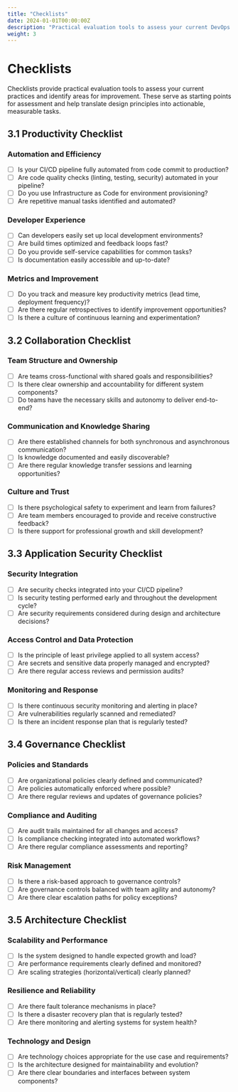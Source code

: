 ```yaml
---
title: "Checklists"
date: 2024-01-01T00:00:00Z
description: "Practical evaluation tools to assess your current DevOps practices and identify areas for improvement"
weight: 3
---
```


# Checklists

Checklists provide practical evaluation tools to assess your current practices and identify areas for improvement. These serve as starting points for assessment and help translate design principles into actionable, measurable tasks.

## 3.1 Productivity Checklist

### Automation and Efficiency
- [ ] Is your CI/CD pipeline fully automated from code commit to production?
- [ ] Are code quality checks (linting, testing, security) automated in your pipeline?
- [ ] Do you use Infrastructure as Code for environment provisioning?
- [ ] Are repetitive manual tasks identified and automated?

### Developer Experience
- [ ] Can developers easily set up local development environments?
- [ ] Are build times optimized and feedback loops fast?
- [ ] Do you provide self-service capabilities for common tasks?
- [ ] Is documentation easily accessible and up-to-date?

### Metrics and Improvement
- [ ] Do you track and measure key productivity metrics (lead time, deployment frequency)?
- [ ] Are there regular retrospectives to identify improvement opportunities?
- [ ] Is there a culture of continuous learning and experimentation?

## 3.2 Collaboration Checklist

### Team Structure and Ownership
- [ ] Are teams cross-functional with shared goals and responsibilities?
- [ ] Is there clear ownership and accountability for different system components?
- [ ] Do teams have the necessary skills and autonomy to deliver end-to-end?

### Communication and Knowledge Sharing
- [ ] Are there established channels for both synchronous and asynchronous communication?
- [ ] Is knowledge documented and easily discoverable?
- [ ] Are there regular knowledge transfer sessions and learning opportunities?

### Culture and Trust
- [ ] Is there psychological safety to experiment and learn from failures?
- [ ] Are team members encouraged to provide and receive constructive feedback?
- [ ] Is there support for professional growth and skill development?

## 3.3 Application Security Checklist

### Security Integration
- [ ] Are security checks integrated into your CI/CD pipeline?
- [ ] Is security testing performed early and throughout the development cycle?
- [ ] Are security requirements considered during design and architecture decisions?

### Access Control and Data Protection
- [ ] Is the principle of least privilege applied to all system access?
- [ ] Are secrets and sensitive data properly managed and encrypted?
- [ ] Are there regular access reviews and permission audits?

### Monitoring and Response
- [ ] Is there continuous security monitoring and alerting in place?
- [ ] Are vulnerabilities regularly scanned and remediated?
- [ ] Is there an incident response plan that is regularly tested?

## 3.4 Governance Checklist

### Policies and Standards
- [ ] Are organizational policies clearly defined and communicated?
- [ ] Are policies automatically enforced where possible?
- [ ] Are there regular reviews and updates of governance policies?

### Compliance and Auditing
- [ ] Are audit trails maintained for all changes and access?
- [ ] Is compliance checking integrated into automated workflows?
- [ ] Are there regular compliance assessments and reporting?

### Risk Management
- [ ] Is there a risk-based approach to governance controls?
- [ ] Are governance controls balanced with team agility and autonomy?
- [ ] Are there clear escalation paths for policy exceptions?

## 3.5 Architecture Checklist

### Scalability and Performance
- [ ] Is the system designed to handle expected growth and load?
- [ ] Are performance requirements clearly defined and monitored?
- [ ] Are scaling strategies (horizontal/vertical) clearly planned?

### Resilience and Reliability
- [ ] Are there fault tolerance mechanisms in place?
- [ ] Is there a disaster recovery plan that is regularly tested?
- [ ] Are there monitoring and alerting systems for system health?

### Technology and Design
- [ ] Are technology choices appropriate for the use case and requirements?
- [ ] Is the architecture designed for maintainability and evolution?
- [ ] Are there clear boundaries and interfaces between system components?